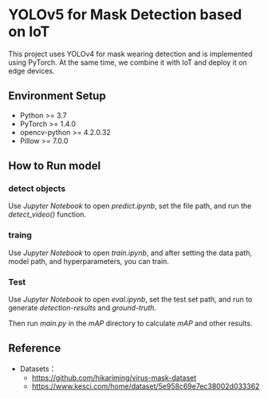 # YOLOv5 for Mask Detection based on IoT

This project uses YOLOv4 for mask wearing detection and is implemented using PyTorch. At the same time, we combine it with IoT and deploy it on edge devices.

## Environment Setup
- Python >= 3.7
- PyTorch >= 1.4.0
- opencv-python >= 4.2.0.32
- Pillow >= 7.0.0

## How to Run model

### detect objects
Use *Jupyter Notebook* to open *predict.ipynb*, set the file path, and run the *detect_video()* function.
### traing
Use *Jupyter Notebook* to open *train.ipynb*, and after setting the data path, model path, and hyperparameters, you can train.

### Test
Use *Jupyter Notebook* to open *eval.ipynb*, set the test set path, and run to generate *detection-results* and *ground-truth*.

Then run *main.py* in the *mAP* directory to calculate *mAP* and other results.

## Reference
- Datasets：
  - https://github.com/hikariming/virus-mask-dataset
  - https://www.kesci.com/home/dataset/5e958c69e7ec38002d033362


